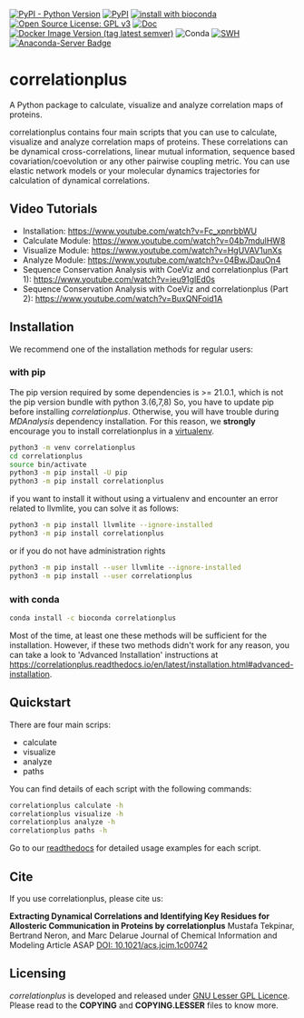 [![PyPI - Python Version](https://img.shields.io/pypi/pyversions/correlationplus)](https://pypi.org/project/correlationplus/)
[![PyPI](https://img.shields.io/pypi/v/correlationplus)](https://pypi.org/project/correlationplus/)
[![install with bioconda](https://img.shields.io/badge/install%20with-bioconda-brightgreen.svg?style=flat)](http://bioconda.github.io/recipes/correlationplus/README.html)
[![Open Source License: GPL v3](https://img.shields.io/badge/License-LGPLv3-blue.svg)](https://opensource.org/licenses/LGPL-3.0)
[![Doc](https://readthedocs.org/projects/correlationplus/badge/?version=latest)](http://correlationplus.readthedocs.org/en/latest/#)
[![Docker Image Version (tag latest semver)](https://img.shields.io/docker/v/structuraldynamicslab/correlationplus/latest)](https://hub.docker.com/repository/docker/structuraldynamicslab/correlationplus)
![Conda](https://img.shields.io/conda/pn/bioconda/correlationplus)
[![SWH](https://archive.softwareheritage.org/badge/origin/https://github.com/tekpinar/correlationplus/)](https://archive.softwareheritage.org/browse/origin/?origin_url=https://github.com/tekpinar/correlationplus)
[![Anaconda-Server Badge](https://anaconda.org/bioconda/correlationplus/badges/downloads.svg)](https://anaconda.org/bioconda/correlationplus)

# correlationplus

A Python package to calculate, visualize and analyze correlation maps of proteins.

correlationplus contains four main scripts that you can use to calculate, visualize
and analyze correlation maps of proteins. 
These correlations can be dynamical cross-correlations, linear mutual
information, sequence based covariation/coevolution or any other pairwise coupling metric. 
You can use elastic network models or your molecular dynamics trajectories for calculation 
of dynamical correlations.  

## Video Tutorials
* Installation: https://www.youtube.com/watch?v=Fc_xpnrbbWU
* Calculate Module: https://www.youtube.com/watch?v=04b7mdulHW8
* Visualize Module: https://www.youtube.com/watch?v=HgUVAV1unXs
* Analyze Module: https://www.youtube.com/watch?v=04BwJDauOn4
* Sequence Conservation Analysis with CoeViz and correlationplus (Part 1): https://www.youtube.com/watch?v=ieu91glEd0s
* Sequence Conservation Analysis with CoeViz and correlationplus (Part 2): https://www.youtube.com/watch?v=BuxQNFoid1A

## Installation

We recommend one of the installation methods for regular users:


### with pip

The pip version required by some dependencies is >= 21.0.1, which is not the pip version bundle with python 3.(6,7,8)
So, you have to update pip before installing *correlationplus*. Otherwise, you will have trouble during *MDAnalysis* dependency installation.
For this reason, we **strongly** encourage you to install correlationplus in a [virtualenv](https://virtualenv.pypa.io/en/latest/).

```bash
python3 -m venv correlationplus
cd correlationplus
source bin/activate
python3 -m pip install -U pip
python3 -m pip install correlationplus
```

if you want to install it without using a virtualenv
and encounter an error related to llvmlite, you can
solve it as follows:
```bash
python3 -m pip install llvmlite --ignore-installed
python3 -m pip install correlationplus
```

or if you do not have administration rights
```bash
python3 -m pip install --user llvmlite --ignore-installed
python3 -m pip install --user correlationplus
```

### with conda
```bash
conda install -c bioconda correlationplus

```

Most of the time, at least one these methods will be sufficient for the installation.
However, if these two methods didn't work for any reason, you can take a look 
to 'Advanced Installation' instructions at
https://correlationplus.readthedocs.io/en/latest/installation.html#advanced-installation.


## Quickstart
There are four main scrips: 
* calculate
* visualize
* analyze
* paths

You can find details of each script with the following commands:

```bash
correlationplus calculate -h
correlationplus visualize -h
correlationplus analyze -h
correlationplus paths -h
```

Go to our [readthedocs](https://correlationplus.readthedocs.io/en/latest/quickstart.html) for 
detailed usage examples for each script.

## Cite
If you use correlationplus, please cite us:

**Extracting Dynamical Correlations and Identifying Key Residues for Allosteric Communication in Proteins by correlationplus**
Mustafa Tekpinar, Bertrand Neron, and Marc Delarue
Journal of Chemical Information and Modeling Article ASAP
[DOI: 10.1021/acs.jcim.1c00742](https://pubs.acs.org/doi/10.1021/acs.jcim.1c00742)


## Licensing

*correlationplus* is developed and released under [GNU Lesser GPL Licence](https://www.gnu.org/licenses/lgpl-3.0.en.html). 
Please read to the **COPYING** and **COPYING.LESSER** files to know more. 
